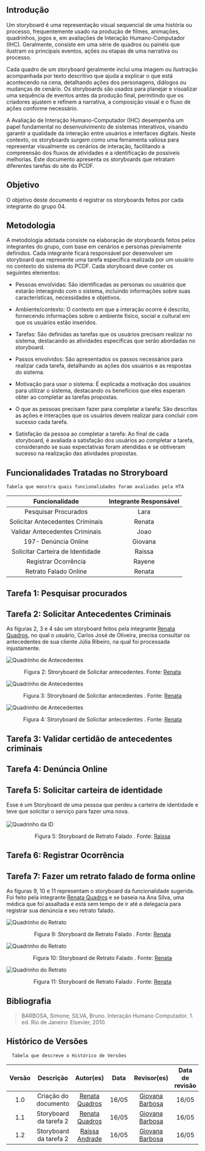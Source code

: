 ## Introdução
Um storyboard é uma representação visual sequencial de uma história ou processo, frequentemente usado na produção de filmes, animações, quadrinhos, jogos e, em avaliações de Interação Humano-Computador (IHC). Geralmente, consiste em uma série de quadros ou painéis que ilustram os principais eventos, ações ou etapas de uma narrativa ou processo.

Cada quadro de um storyboard geralmente inclui uma imagem ou ilustração acompanhada por texto descritivo que ajuda a explicar o que está acontecendo na cena, detalhando ações dos personagens, diálogos ou mudanças de cenário. Os storyboards são usados para planejar e visualizar uma sequência de eventos antes da produção final, permitindo que os criadores ajustem e refinem a narrativa, a composição visual e o fluxo de ações conforme necessário.

A Avaliação de Interação Humano-Computador (IHC) desempenha um papel fundamental no desenvolvimento de sistemas interativos, visando garantir a qualidade da interação entre usuários e interfaces digitais. Neste contexto, os storyboards surgem como uma ferramenta valiosa para representar visualmente os cenários de interação, facilitando a compreensão dos fluxos de atividades e a identificação de possíveis melhorias. Este documento apresenta os storyboards que retratam diferentes tarefas do site do PCDF.

## Objetivo
O objetivo deste documento é registrar os storyboards feitos por cada integrante do grupo 04.

## Metodologia
A metodologia adotada consiste na elaboração de storyboards feitos pelos integrantes do grupo, com base em cenários e personas previamente definidos. Cada integrante ficará responsável por desenvolver um storyboard que represente uma tarefa específica realizada por um usuário no contexto do sistema do PCDF. Cada storyboard deve conter os seguintes elementos:

* Pessoas envolvidas: São identificadas as personas ou usuários que estarão interagindo com o sistema, incluindo informações sobre suas características, necessidades e objetivos.

* Ambiente/contexto: O contexto em que a interação ocorre é descrito, fornecendo informações sobre o ambiente físico, social e cultural em que os usuários estão inseridos.

* Tarefas: São definidas as tarefas que os usuários precisam realizar no sistema, destacando as atividades específicas que serão abordadas no storyboard.

* Passos envolvidos: São apresentados os passos necessários para realizar cada tarefa, detalhando as ações dos usuários e as respostas do sistema.

* Motivação para usar o sistema: É explicada a motivação dos usuários para utilizar o sistema, destacando os benefícios que eles esperam obter ao completar as tarefas propostas.

* O que as pessoas precisam fazer para completar a tarefa: São descritas as ações e interações que os usuários devem realizar para concluir com sucesso cada tarefa.

* Satisfação da pessoa ao completar a tarefa: Ao final de cada storyboard, é avaliada a satisfação dos usuários ao completar a tarefa, considerando se suas expectativas foram atendidas e se obtiveram sucesso na realização das atividades propostas.

## Funcionalidades Tratadas no Stroryboard

    Tabela que monstra quais funcionalidades foram avaliadas pela HTA
 Funcionalidade    |    Integrante Responsável             | 
|:------:|:-------------------------------:|
|Pesquisar Procurados|Lara|  
| Solicitar Antecedentes Criminais | Renata |
| Validar Antecedentes Criminais | Joao |
| 197- Denúncia Online   | Giovana          |
| Solicitar Carteira de Identidade| Raissa
| Registrar Ocorrência | Rayene |
|Retrato Falado Online|Renata|


## Tarefa 1: Pesquisar procurados 

## Tarefa 2: Solicitar Antecedentes Criminais
As figuras 2, 3 e 4 são um storyboard feitos pela integrante [Renata Quadros](https://github.com/Renatinha28), no qual o usuário, Carlos José de Oliveira, precisa consultar os antecedentes de sua cliente Júlia Ribeiro, na qual foi processada injustamente. 


![Quadrinho de Antecedentes](../../../assets/design/Nivel1/storyboards/Storyboard_solicitar_ant1.png)
<div align="center">
    <p> Figura 2: Stroryboard de Solicitar antecedentes. Fonte: 
        <a href="https://github.com/Renatinha28">Renata</a>
    </p> 
</div>

![Quadrinho de Antecedentes](../../../assets/design/Nivel1/storyboards/Storyboard_solicitar_ant2.png)
<div align="center">
    <p> Figura 3: Stroryboard de Solicitar antecedentes . Fonte: 
        <a href="https://github.com/Renatinha28">Renata</a>
    </p> 
</div>


![Quadrinho de Antecedentes](../../../assets/design/Nivel1/storyboards/Storyboard_solicitar_ant3.png)
<div align="center">
    <p> Figura 4: Stroryboard de Solicitar antecedentes . Fonte: 
        <a href="https://github.com/Renatinha28">Renata</a>
    </p> 
</div>


## Tarefa 3: Validar certidão de antecedentes criminais 

## Tarefa 4: Denúncia Online

## Tarefa 5: Solicitar carteira de identidade 
Esse é um Storyboard de uma pessoa que perdeu a carteira de identidade e teve que solicitar o serviço para fazer uma nova.<br> <br>
![Quadrinho da ID](../../../assets/design/Nivel1/storyboards/CarteiraID.png)
<div align="center">
    <p> Figura 5: Storyboard de Retrato Falado  . Fonte: 
        <a href="https://github.com/RaissaAndradeS">Raissa</a>
    </p> 
</div>

## Tarefa 6: Registrar Ocorrência 

## Tarefa 7: Fazer um retrato falado de forma online
As figuras 9, 10 e 11 representam o storyboard da funcionalidade sugerida. Foi feito pela integrante [Renata Quadros](https://github.com/Renatinha28) e se baseia na Ana Silva, uma médica que foi assaltada e está sem tempo de ir até a delegacia para registrar sua denúncia e seu retrato falado.


![Quadrinho do Retrato](../../../assets/design/Nivel1/storyboards/Storyboard_Retrato_Falado1.png)
<div align="center">
    <p> Figura 9: Storyboard de Retrato Falado  . Fonte: 
        <a href="https://github.com/Renatinha28">Renata</a>
    </p> 
</div>

![Quadrinho do Retrato](../../../assets/design/Nivel1/storyboards/Storyboard_Retrato_Falado2.png)
<div align="center">
    <p> Figura 10: Storyboard de Retrato Falado  . Fonte: 
        <a href="https://github.com/Renatinha28">Renata</a>
    </p> 
</div>

![Quadrinho do Retrato](../../../assets/design/Nivel1/storyboards/Storyboard_Retrato_Falado3.png)
<div align="center">
    <p> Figura 11: Storyboard de Retrato Falado  . Fonte: 
        <a href="https://github.com/Renatinha28">Renata</a>
    </p> 
</div>


## Bibliografia
> BARBOSA, Simone; SILVA, Bruno. Interação Humano Computador. 1. ed. Rio de Janeiro: Elsevier, 2010.


## Histórico de Versões
      Tabela que descreve o Histórico de Versões

|     Versão       |     Descrição      |      Autor(es)      | Data           |  Revisor(es)          |Data de revisão|
| :----------------------------------------------------------: | :-------------------------------: | :-------------------------------------------------: | :-------------------------------: |  :-------------------------------: | :-------------------------------: |
| 1.0 | Criação do documento | [Renata Quadros](https://github.com/Renatinha28) | 16/05 |[Giovana Barbosa ](https://github.com/gio221) | 16/05  | 
| 1.1 | Storyboard da tarefa 2 | [Renata Quadros](https://github.com/Renatinha28) | 16/05 | [Giovana Barbosa ](https://github.com/gio221) | 16/05 | 
| 1.2 | Storyboard da tarefa 2 | [Raissa Andrade](https://github.com/RaissaAndradeS) | 16/05 | [Giovana Barbosa ](https://github.com/gio221) | 16/05 | 